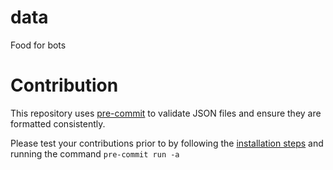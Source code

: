 # data
Food for bots

# Contribution
This repository uses [pre-commit](https://pre-commit.com) to validate JSON
files and ensure they are formatted consistently.

Please test your contributions prior to by following the
[installation steps](https://pre-commit.com/#install) and running the command
`pre-commit run -a`
